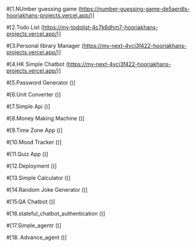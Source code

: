#[1.NUmber guessing game (https://number-guessing-game-de5aerdls-hooriakhans-projects.vercel.app/)]

#[2.Todo List (https://my-todolist-4c7k6dhm7-hooriakhans-projects.vercel.app/)]

#[3.Personal library Manager (https://my-next-4vcj3f422-hooriakhans-projects.vercel.app/)]

#[4.HK Simple Chatbot  (https://my-next-4vcj3f422-hooriakhans-projects.vercel.app/)]

#[5.Password Generator   ()]

#[6.Unit Converter   ()]

#[7.Simple Api   ()]

#[8.Money Making Machine   ()]

#[9.Time Zone App   ()]

#[10.Mood Tracker   ()]

#[11.Quiz App   ()]

#[12.Deployment   ()]

#[13.Simple Calculator   ()]

#[14.Random Joke Generator   ()]

#[15.QA Chatbot   ()]

#[16.stateful_chatbot_authentication   ()]

#[17.Simple_agentr   ()]

#[18. Advance_agent ()]

